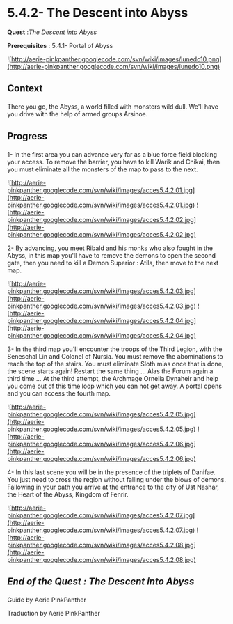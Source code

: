 # 5.4.2- The Descent into Abyss #


<p><b>Quest</b> :<em>The Descent into Abyss</em> </p>
<p><b>Prerequisites</b> : 5.4.1- Portal of Abyss</p>

![http://aerie-pinkpanther.googlecode.com/svn/wiki/images/lunedo10.png](http://aerie-pinkpanther.googlecode.com/svn/wiki/images/lunedo10.png)

## <p><span>Context</span></p> ##

There you go, the Abyss, a world filled with monsters wild dull. We'll have you drive with the help of armed groups Arsinoe.


## <p>Progress</p> ##

1- In the first area you can advance very far as a blue force field blocking your access. To remove the barrier, you have to kill Warik and Chikai, then you must eliminate all the monsters of the map to pass to the next.


![http://aerie-pinkpanther.googlecode.com/svn/wiki/images/acces5.4.2.01.jpg](http://aerie-pinkpanther.googlecode.com/svn/wiki/images/acces5.4.2.01.jpg)
![http://aerie-pinkpanther.googlecode.com/svn/wiki/images/acces5.4.2.02.jpg](http://aerie-pinkpanther.googlecode.com/svn/wiki/images/acces5.4.2.02.jpg)


2- By advancing, you meet Ribald and his monks who also fought in the Abyss, in this map you'll have to remove the demons to open the second gate, then you need to kill a Demon Superior : Atila, then move to the next map.


![http://aerie-pinkpanther.googlecode.com/svn/wiki/images/acces5.4.2.03.jpg](http://aerie-pinkpanther.googlecode.com/svn/wiki/images/acces5.4.2.03.jpg)
![http://aerie-pinkpanther.googlecode.com/svn/wiki/images/acces5.4.2.04.jpg](http://aerie-pinkpanther.googlecode.com/svn/wiki/images/acces5.4.2.04.jpg)

3- In the third map you'll encounter the troops of the Third Legion, with the Seneschal Lin and Colonel of Nursia. You must remove the abominations to reach the top of the stairs. You must eliminate Sloth mias once that is done, the scene starts again! Restart the same thing ... Alas the Forum again a third time ... At the third attempt, the Archmage Ornelia Dynaheir and help you come out of this time loop which you can not get away. A portal opens and you can access the fourth map.


![http://aerie-pinkpanther.googlecode.com/svn/wiki/images/acces5.4.2.05.jpg](http://aerie-pinkpanther.googlecode.com/svn/wiki/images/acces5.4.2.05.jpg)
![http://aerie-pinkpanther.googlecode.com/svn/wiki/images/acces5.4.2.06.jpg](http://aerie-pinkpanther.googlecode.com/svn/wiki/images/acces5.4.2.06.jpg)

4- In this last scene you will be in the presence of the triplets of Danifae. You just need to cross the region without falling under the blows of demons. Fallowing in your path you arrive at the entrance to the city of Ust Nashar, the Heart of the Abyss, Kingdom of Fenrir.


![http://aerie-pinkpanther.googlecode.com/svn/wiki/images/acces5.4.2.07.jpg](http://aerie-pinkpanther.googlecode.com/svn/wiki/images/acces5.4.2.07.jpg)
![http://aerie-pinkpanther.googlecode.com/svn/wiki/images/acces5.4.2.08.jpg](http://aerie-pinkpanther.googlecode.com/svn/wiki/images/acces5.4.2.08.jpg)


## <p><em>End of the Quest : The Descent into Abyss</em></h2>
Guide by Aerie PinkPanther

Traduction by Aerie PinkPanther
</p>
